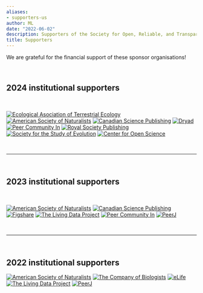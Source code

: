 ```yaml
---
aliases:
- supporters-us
author: ML
date: "2022-06-02"
description: Supporters of the Society for Open, Reliable, and Transparent Ecology and Evolutionary biology (SORTEE)
title: Supporters
---
```


We are grateful for the financial support of these sponsor organisations! 

&nbsp;

## 2024  institutional supporters

&nbsp;

[![Ecological Asociation of Terrestrial Ecology](../img/sponsors/aeet.png)](https://www.aeet.org/es/english/)
[![American Society of Naturalists](../img/sponsors/asn.jpeg)](https://www.amnat.org)
[![Canadian Science Publishing](../img/sponsors/canadian-science-publishing.png)](https://cdnsciencepub.com)
[![Dryad](../img/sponsors/dryad.png)](https://datadryad.org/)
[![Peer Community In](../img/sponsors/pci.jpg)](https://peercommunityin.org)
[![Royal Society Publishing](../img/sponsors/RoySoc_logo.png)](https://royalsociety.org/)
[![Society for the Study of Evolution](../img/sponsors/SSE_logo.png)](https://www.evolutionsociety.org/)
[![Center for Open Science](../img/sponsors/cos.png)](https://www.cos.io)

&nbsp;

---  

&nbsp;

## 2023  institutional supporters

&nbsp;

[![American Society of Naturalists](../img/sponsors/asn.jpeg)](https://www.amnat.org)
[![Canadian Science Publishing](../img/sponsors/canadian-science-publishing.png)](https://cdnsciencepub.com)
[![Figshare](../img/sponsors/figshare.png)](https://figshare.com/)
[![The Living Data Project](../img/sponsors/living-data.jpeg)](https://www.ciee-icee.ca)
[![Peer Community In](../img/sponsors/pci.jpg)](https://peercommunityin.org)
[![PeerJ](../img/sponsors/peerj.png)](https://peerj.com/)

&nbsp;

---  

&nbsp;

## 2022  institutional supporters 

[![American Society of Naturalists](../img/sponsors/asn.jpeg)](https://www.amnat.org)
[![The Company of Biologists](../img/sponsors/cob.jpg)](https://www.biologists.com/)
[![eLife](../img/sponsors/elife.png)](https://elifesciences.org)
[![The Living Data Project](../img/sponsors/living-data.jpeg)](https://www.ciee-icee.ca)
[![PeerJ](../img/sponsors/peerj.png)](https://peerj.com/)






 

